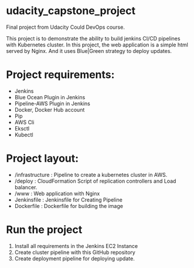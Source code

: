 # udacity_capstone_project
Final project from Udacity Could DevOps course.

This project is to demonstrate the ability to build jenkins CI/CD pipelines with Kubernetes cluster.
In this project, the web application is a simple html served by Nginx. And it uses Blue|Green strategy to
deploy updates.

# Project requirements:
* Jenkins
* Blue Ocean Plugin in Jenkins
* Pipeline-AWS Plugin in Jenkins
* Docker, Docker Hub account
* Pip
* AWS Cli
* Eksctl
* Kubectl

# Project layout:

* /infrastructure : Pipeline to create a kubernetes cluster in AWS.
* /deploy : CloudFormation Script of replication controllers and Load balancer.
* /www : Web application with Nginx
* Jenkinsfile : Jenkinsfile for Creating Pipeline
* Dockerfile : Dockerfile for building the image

# Run the project
1. Install all requirements in the Jenkins EC2 Instance
2. Create cluster pipeline with this GitHub repository
3. Create deployment pipeline for deploying update.
